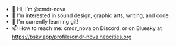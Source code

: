 - 👋 Hi, I’m @cmdr-nova
- 👀 I’m interested in sound design, graphic arts, writing, and code.
- 🌱 I’m currently learning git!
- 📫 How to reach me: cmdr_nova on Discord, or on Bluesky at https://bsky.app/profile/cmdr-nova.neocities.org

<!---
cmdr-nova/cmdr-nova is a ✨ special ✨ repository because its `README.md` (this file) appears on your GitHub profile.
You can click the Preview link to take a look at your changes.
--->

